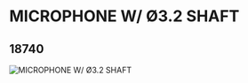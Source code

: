 # MICROPHONE W/ Ø3.2 SHAFT
## 18740
![MICROPHONE W/ Ø3.2 SHAFT](https://lc-www-live-s.legocdn.com/media/bricks/5/2/6088550.jpg)